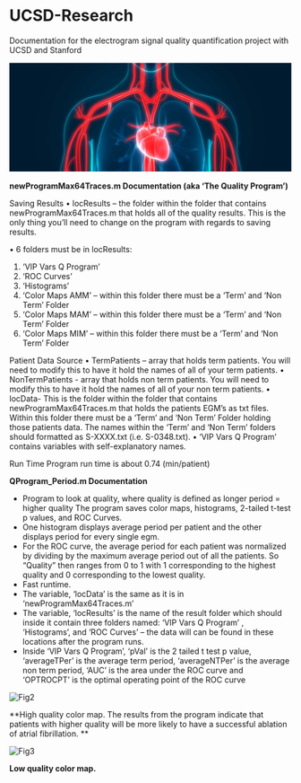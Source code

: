 # UCSD-Research
Documentation for the electrogram signal quality quantification project with UCSD and Stanford

![Fig1](UCSD_Github_Images/Fig1.png)

**newProgramMax64Traces.m Documentation (aka ‘The Quality Program’)**

Saving Results
•	locResults – the folder within the folder that contains newProgramMax64Traces.m that holds all of the quality results. This is the only thing you’ll need to change on the program with regards to saving results.

•	6 folders must be in locResults:

1.	‘VIP Vars Q Program’
2.	‘ROC Curves’
3.	‘Histograms’ 
4.	‘Color Maps AMM’ – within this folder there must be a ‘Term’ and ‘Non Term’ Folder
5.	‘Color Maps MAM’ – within this folder there must be a ‘Term’ and ‘Non Term’ Folder
6.	‘Color Maps MIM’ – within this folder there must be a ‘Term’ and ‘Non Term’ Folder

Patient Data Source
•	TermPatients – array that holds term patients. You will need to modify this to have it hold the names of all of your term patients.
•	NonTermPatients - array that holds non term patients. You will need to modify this to have it hold the names of all of your non term patients.
•	locData- This is the folder within the folder that contains newProgramMax64Traces.m that holds the patients EGM’s as txt files. Within this folder there must be a ‘Term’ and ‘Non Term’ Folder holding those patients data. The names within the ‘Term’ and ‘Non Term’ folders should formatted as S-XXXX.txt (i.e. S-0348.txt).
•	‘VIP Vars Q Program’ contains variables with self-explanatory names.

Run Time
Program run time is about 0.74 (min/patient)

**QProgram_Period.m Documentation**

-	Program to look at quality, where quality is defined as longer period = higher quality
The program saves color maps, histograms, 2-tailed t-test p values, and ROC Curves.
-	One histogram displays average period per patient and the other displays period for every single egm. 
-	For the ROC curve, the average period for each patient was normalized by dividing by the maximum average period out of all the patients. So “Quality” then ranges from 0 to 1 with 1 corresponding to the highest quality and 0 corresponding to the lowest quality.
-	Fast runtime. 
-	The variable, ‘locData’ is the same as it is in ‘newProgramMax64Traces.m’
-	The variable, ‘locResults’ is the name of the result folder which should inside it contain three folders named: ‘VIP Vars Q Program’ , ‘Histograms’, and ‘ROC Curves’ – the data will can be found in these locations after the program runs.
-	Inside ‘VIP Vars Q Program’, ‘pVal’ is the 2 tailed t test p value, ‘averageTPer’ is the average term period, ‘averageNTPer’ is the average non term period, ‘AUC’ is the area under the ROC curve and ‘OPTROCPT’ is the optimal operating point of the ROC curve

![Fig2](HighQ_Colormap/HighQ_Colormap.jpeg)

**High quality color map. The results from the program indicate that patients with higher quality will be more likely to have a successful ablation of atrial fibrillation. **

![Fig3](HighQ_Colormap/LowQ_Colormap.jpeg)

**Low quality color map.**
